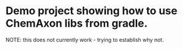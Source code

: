 # Demo project showing how to use ChemAxon libs from gradle.

NOTE: this does not currently work - trying to establish why not.
